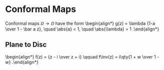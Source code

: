# Conformal Maps

Conformal maps $\DD\to\DD$ have the form
\begin{align*}
g(z) = \lambda {1-a \over 1 - \bar a z}, \quad \abs{a} < 1, \quad \abs{\lambda} = 1
.\end{align*}

## Plane to Disc

\begin{align*}
f(z) = {z - i \over z + i} \qquad f\inv(z) = i\qty{1 + w \over 1 - w}
.\end{align*}
